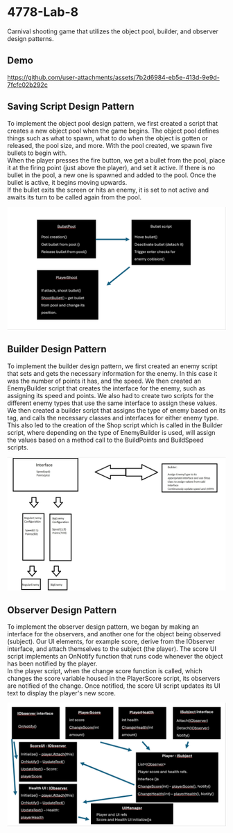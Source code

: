 # 4778-Lab-8
Carnival shooting game that utilizes the object pool, builder, and observer design patterns.

## Demo
https://github.com/user-attachments/assets/7b2d6984-eb5e-413d-9e9d-7fcfc02b292c

## Saving Script Design Pattern
To implement the object pool design pattern, we first created a script that creates a new object pool when the game begins. The object pool defines things such as what to spawn, what to do when the object is gotten or released, the pool size, and more. With the pool created, we spawn five bullets to begin with.  
When the player presses the fire button, we get a bullet from the pool, place it at the firing point (just above the player), and set it active. If there is no bullet in the pool, a new one is spawned and added to the pool. Once the bullet is active, it begins moving upwards.  
If the bullet exits the screen or hits an enemy, it is set to not active and awaits its turn to be called again from the pool.  

![Object Pool Design Pattern](<Diagrams/Object-Pool-Diagram.png>)

## Builder Design Pattern
To implement the builder design pattern, we first created an enemy script that sets and gets the necessary information for the enemy. In this case it was the number of points it has, and the speed.  We then created an EnemyBuilder script that creates the interface for the enemy, such as assigning its speed and points. We also had to create two scripts for the different enemy types 
that use the same interface to assign these values. We then created a builder script that assigns the type of enemy based on its tag, and calls the necessary classes and interfaces for either enemy type. This also led to the creation of the Shop script which is called in the Builder script, where depending on the type of EnemyBuilder is used, will assign the values based on a method call 
to the BuildPoints and BuildSpeed scripts.  

![Builder Design Pattern Diagram](<Diagrams/Builder Diagram.jpg>)

## Observer Design Pattern
To implement the observer design pattern, we began by making an interface for the observers, and another one for the object being observed (subject). Our UI elements, for example score, derive from the IObserver interface, and attach themselves to the subject (the player). The score UI script implements an OnNotify function that runs code whenever the object has been notified by the player.  
In the player script, when the change score function is called, which changes the score variable housed in the PlayerScore script, its observers are notified of the change. Once notified, the score UI script updates its UI text to display the player's new score.  

![Observer Design Pattern Diagram](<Diagrams/Observer-Diagram.png>)
